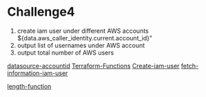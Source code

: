 # Challenge4

1. create iam user under different AWS accounts
    ${data.aws_caller_identity.current.account_id}"
2. output list of usernames under AWS account
3. output total number of AWS users

[datasource-accountid](https://registry.terraform.io/providers/hashicorp/aws/latest/docs/data-sources/caller_identity)
[Terraform-Functions](https://developer.hashicorp.com/terraform/language/functions)
[Create-iam-user](https://registry.terraform.io/providers/hashicorp/aws/latest/docs/resources/iam_user)
[fetch-information-iam-user](https://registry.terraform.io/providers/hashicorp/aws/latest/docs/data-sources/iam_user)

[length-function](https://developer.hashicorp.com/terraform/language/functions/length)
 